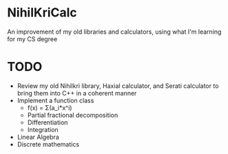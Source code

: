 # NihilKriCalc
An improvement of my old libraries and calculators, using what I'm learning for my CS degree

# TODO
* Review my old Nihilkri library, Haxial calculator, and Serati calculator to bring them into C++ in a coherent manner
* Implement a function class
  * f(x) = Σ(a_i*x^i)
  * Partial fractional decomposition
  * Differentiation
  * Integration
* Linear Algebra
* Discrete mathematics
